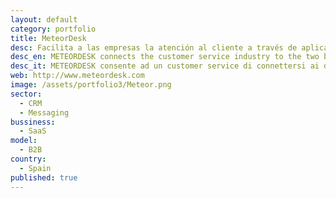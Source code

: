 ```yaml
---
layout: default
category: portfolio
title: MeteorDesk
desc: Facilita a las empresas la atención al cliente a través de aplicaciones móviles de mensajería instantánea
desc_en: METEORDESK connects the customer service industry to the two billion people using instant messaging mobile applications.
desc_it: METEORDESK consente ad un customer service di connettersi ai due miliardi di persone che utilizzano applicazioni mobili di messaggistica istantanea.
web: http://www.meteordesk.com
image: /assets/portfolio3/Meteor.png
sector: 
  - CRM
  - Messaging
bussiness: 
  - SaaS
model:
  - B2B
country: 
  - Spain
published: true
---
```

